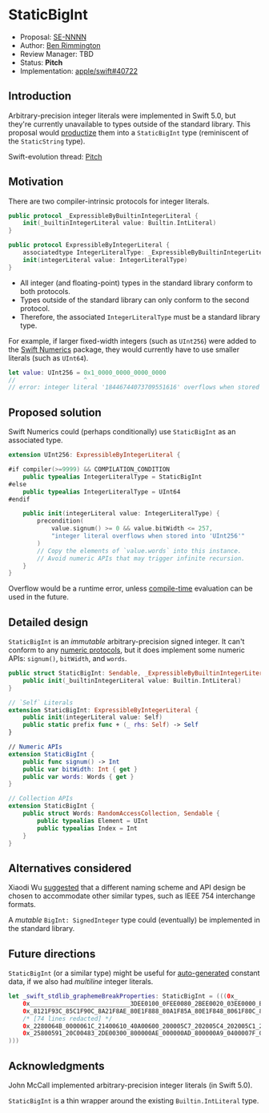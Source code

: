 # StaticBigInt

* Proposal: [SE-NNNN](NNNN-staticbigint.md)
* Author: [Ben Rimmington](https://github.com/benrimmington)
* Review Manager: TBD
* Status: **Pitch**
* Implementation: [apple/swift#40722](https://github.com/apple/swift/pull/40722)

## Introduction

Arbitrary-precision integer literals were implemented in Swift 5.0, but they're currently unavailable to types outside of the standard library. This proposal would [productize][] them into a `StaticBigInt` type (reminiscent of the `StaticString` type).

Swift-evolution thread: [Pitch](https://forums.swift.org/t/staticbigint/54545)

## Motivation

There are two compiler-intrinsic protocols for integer literals.

```swift
public protocol _ExpressibleByBuiltinIntegerLiteral {
    init(_builtinIntegerLiteral value: Builtin.IntLiteral)
}

public protocol ExpressibleByIntegerLiteral {
    associatedtype IntegerLiteralType: _ExpressibleByBuiltinIntegerLiteral
    init(integerLiteral value: IntegerLiteralType)
}
```

- All integer (and floating-point) types in the standard library conform to both protocols.
- Types outside of the standard library can only conform to the second protocol.
- Therefore, the associated `IntegerLiteralType` must be a standard library type.

For example, if larger fixed-width integers (such as `UInt256`) were added to the [Swift Numerics][] package, they would currently have to use smaller literals (such as `UInt64`).

```swift
let value: UInt256 = 0x1_0000_0000_0000_0000
//                   ^
// error: integer literal '18446744073709551616' overflows when stored into 'UInt256'
```

## Proposed solution

Swift Numerics could (perhaps conditionally) use `StaticBigInt` as an associated type.

```swift
extension UInt256: ExpressibleByIntegerLiteral {

#if compiler(>=9999) && COMPILATION_CONDITION
    public typealias IntegerLiteralType = StaticBigInt
#else
    public typealias IntegerLiteralType = UInt64
#endif

    public init(integerLiteral value: IntegerLiteralType) {
        precondition(
            value.signum() >= 0 && value.bitWidth <= 257,
            "integer literal overflows when stored into 'UInt256'"
        )
        // Copy the elements of `value.words` into this instance.
        // Avoid numeric APIs that may trigger infinite recursion.
    }
}
```

Overflow would be a runtime error, unless [compile-time][] evaluation can be used in the future.

## Detailed design

`StaticBigInt` is an *immutable* arbitrary-precision signed integer. It can't conform to any [numeric protocols][], but it does implement some numeric APIs: `signum()`, `bitWidth`, and `words`.

```swift
public struct StaticBigInt: Sendable, _ExpressibleByBuiltinIntegerLiteral {
    public init(_builtinIntegerLiteral value: Builtin.IntLiteral)
}

// `Self` Literals
extension StaticBigInt: ExpressibleByIntegerLiteral {
    public init(integerLiteral value: Self)
    public static prefix func + (_ rhs: Self) -> Self
}

// Numeric APIs
extension StaticBigInt {
    public func signum() -> Int
    public var bitWidth: Int { get }
    public var words: Words { get }
}

// Collection APIs
extension StaticBigInt {
    public struct Words: RandomAccessCollection, Sendable {
        public typealias Element = UInt
        public typealias Index = Int
    }
}
```

## Alternatives considered

Xiaodi Wu [suggested](https://forums.swift.org/t/staticbigint/54545/23) that a different naming scheme and API design be chosen to accommodate other similar types, such as IEEE 754 interchange formats.

A *mutable* `BigInt: SignedInteger` type could (eventually) be implemented in the standard library.

## Future directions

`StaticBigInt` (or a similar type) might be useful for [auto-generated][] constant data, if we also had *multiline* integer literals.

```swift
let _swift_stdlib_graphemeBreakProperties: StaticBigInt = (((0x_
    0x____________________________3DEE0100_0FEE0080_2BEE0020_03EE0000_B701F947_ // 620...616
    0x_8121F93C_85C1F90C_8A21F8AE_80E1F888_80A1F85A_80E1F848_8061F80C_8541F7D5_ // 615...608
    /* [74 lines redacted] */
    0x_2280064B_0000061C_21400610_40A00600_200005C7_202005C4_202005C1_200005BF_ // 15...8
    0x_25800591_20C00483_2DE00300_800000AE_000000AD_800000A9_0400007F_03E00000_ // 7...0
)))
```

## Acknowledgments

John McCall implemented arbitrary-precision integer literals (in Swift 5.0).

`StaticBigInt` is a thin wrapper around the existing `Builtin.IntLiteral` type.

<!----------------------------------------------------------------------------->

[auto-generated]: <https://github.com/apple/swift/blob/4a451829f889a09b18a0d88bec234029c51cea9c/stdlib/public/stubs/Unicode/Common/GraphemeData.h>

[compile-time]: <https://forums.swift.org/t/pitch-compile-time-constant-values/53606>

[numeric protocols]: <https://developer.apple.com/documentation/swift/swift_standard_library/numbers_and_basic_values/numeric_protocols>

[productize]: <https://forums.swift.org/t/how-to-find-rounding-error-in-floating-point-integer-literal-initializer/42039/8>

[Swift Numerics]: <https://github.com/apple/swift-numerics/issues/4>
